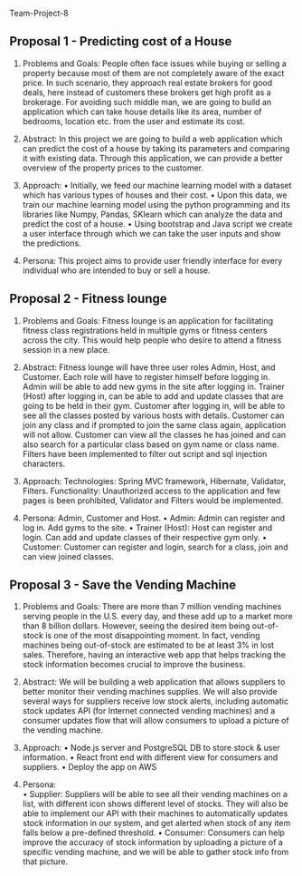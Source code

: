 Team-Project-8

## Proposal 1 - Predicting cost of a House
1.	Problems and Goals: 
People often face issues while buying or selling a property because most of them are not completely aware of the exact price. In such scenario, they approach real estate brokers for good deals, here instead of customers these brokers get high profit as a brokerage. For avoiding such middle man, we are going to build an application which can take house details like its area, number of bedrooms, location etc. from the user and estimate its cost.  

2.	Abstract: 
In this project we are going to build a web application which can predict the cost of a house by taking its parameters and comparing it with existing data. Through this application, we can provide a better overview of the property prices to the customer.

3.	Approach: 
•	Initially, we feed our machine learning model with a dataset which has various types of houses and their cost.
•	Upon this data, we train our machine learning model using the python programming and its libraries like Numpy, Pandas, SKlearn which can analyze the data and predict the cost of a house.
•	Using bootstrap and Java script we create a user interface through which we can take the user inputs and show the predictions. 
    
4.	Persona: 
This project aims to provide user friendly interface for every individual who are intended to buy or sell a house.






## Proposal 2 - Fitness lounge
1.	Problems and Goals: 
Fitness lounge is an application for facilitating fitness class registrations held in multiple gyms or fitness centers across the city. This would help people who desire to attend a fitness session in a new place.

2.	Abstract: 
Fitness lounge will have three user roles Admin, Host, and Customer. Each role will have to register himself before logging in. Admin will be able to add new gyms in the site after logging in. Trainer (Host) after logging in, can be able to add and update classes that are going to be held in their gym. Customer after logging in, will be able to see all the classes posted by various hosts with details. Customer can join any class and if prompted to join the same class again, application will not allow. Customer can view all the classes he has joined and can also search for a particular class based on gym name or class name. Filters have been implemented to filter out script and sql injection characters.

3.	Approach:
Technologies: Spring MVC framework, Hibernate, Validator, Filters.
Functionality: Unauthorized access to the application and few pages is been prohibited, Validator and Filters would be implemented.
    
4.	Persona:  Admin, Customer and Host.
•	Admin: Admin can register and log in. Add gyms to the site.
•	Trainer (Host):  Host can register and login. Can add and update classes of their respective gym only.
•	Customer: Customer can register and login, search for a class, join and can view joined classes.

        





## Proposal 3 - Save the Vending Machine 
1.	Problems and Goals:
There are more than 7 million vending machines serving people in the U.S. every day, and these add up to a market more than 8 billion dollars. However, seeing the desired item being out-of-stock is one of the most disappointing moment. In fact, vending machines being out-of-stock are estimated to be at least 3% in lost sales. Therefore, having an interactive web app that helps tracking the stock information becomes crucial to improve the business.

2.	Abstract: 
We will be building a web application that allows suppliers to better monitor their vending machines supplies. We will also provide several ways for suppliers receive low stock alerts, including automatic stock updates API (for Internet connected vending machines) and a consumer updates flow that will allow consumers to upload a picture of the vending machine.

3.	Approach: 
•	Node.js server and PostgreSQL DB to store stock & user information.
•	React front end with different view for consumers and suppliers.
•	Deploy the app on AWS

4.	Persona:  
•	Supplier: Suppliers will be able to see all their vending machines on a list, with different icon shows different level of stocks. They will also be able to implement           our API with their machines to automatically updates stock information in our system, and get alerted when stock of any item falls below a pre-defined threshold.
•	Consumer: Consumers can help improve the accuracy of stock information by uploading a picture of a specific vending machine, and we will be able to gather stock info from that picture.
